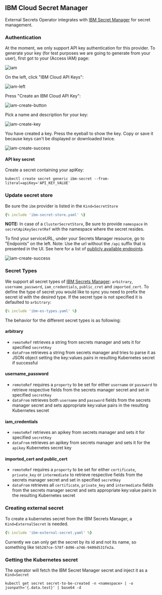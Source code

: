 ## IBM Cloud Secret Manager

External Secrets Operator integrates with [IBM Secret Manager](https://www.ibm.com/cloud/secrets-manager) for secret management.

### Authentication

At the moment, we only support API key authentication for this provider. To generate your key (for test purposes we are going to generate from your user), first got to your (Access IAM) page:

![iam](./pictures/screenshot_api_keys_iam.png)

On the left, click "IBM Cloud API Keys":

![iam-left](./pictures/screenshot_api_keys_iam_left.png)

Press "Create an IBM Cloud API Key":

![iam-create-button](./pictures/screenshot_api_keys_create_button.png)

Pick a name and description for your key:

![iam-create-key](./pictures/screenshot_api_keys_create.png)

You have created a key. Press the eyeball to show the key. Copy or save it because keys can't be displayed or downloaded twice.

![iam-create-success](./pictures/screenshot_api_keys_create_successful.png)



#### API key secret

Create a secret containing your apiKey:

```shell
kubectl create secret generic ibm-secret --from-literal=apiKey='API_KEY_VALUE'
```

### Update secret store
Be sure the `ibm` provider is listed in the `Kind=SecretStore`

```yaml
{% include 'ibm-secret-store.yaml' %}
```
**NOTE:** In case of a `ClusterSecretStore`, Be sure to provide `namespace` in `secretApiKeySecretRef` with the namespace where the secret resides.

To find your serviceURL, under your Secrets Manager resource, go to "Endpoints" on the left.
Note: Use the url without the `/api` suffix that is presented in the UI.
See here for a list of [publicly available endpoints](https://cloud.ibm.com/apidocs/secrets-manager#getting-started-endpoints).

![iam-create-success](./pictures/screenshot_service_url.png)

### Secret Types
We support all secret types of [IBM Secrets Manager](https://cloud.ibm.com/apidocs/secrets-manager): `arbitrary`, `username_password`, `iam_credentials`, `public_cret` and `imported_cert`. To define the type of secret you would like to sync you need to prefix the secret id with the desired type. If the secret type is not specified it is defaulted to `arbitrary`:

```yaml
{% include 'ibm-es-types.yaml' %}

```

The behavior for the different secret types is as following:

#### arbitrary

* `remoteRef` retrieves a string from secrets manager and sets it for specified `secretKey`
* `dataFrom` retrieves a string from secrets manager and tries to parse it as JSON object setting the key:values pairs in resulting Kubernetes secret if successful

#### username_password
* `remoteRef` requires a `property` to be set for either `username` or `password` to retrieve respective fields from the secrets manager secret and set in specified `secretKey`
* `dataFrom` retrieves both `username` and `password` fields from the secrets manager secret and sets appropriate key:value pairs in the resulting Kubernetes secret

#### iam_credentials
* `remoteRef` retrieves an apikey from secrets manager and sets it for specified `secretKey`
* `dataFrom` retrieves an apikey from secrets manager and sets it for the `apikey` Kubernetes secret key

#### imported_cert and public_cert
* `remoteRef` requires a `property` to be set for either `certificate`, `private_key` or `intermediate` to retrieve respective fields from the secrets manager secret and set in specified `secretKey`
* `dataFrom` retrieves all `certificate`, `private_key` and `intermediate` fields from the secrets manager secret and sets appropriate key:value pairs in the resulting Kubernetes secret


### Creating external secret

To create a kubernetes secret from the IBM Secrets Manager, a `Kind=ExternalSecret` is needed.

```yaml
{% include 'ibm-external-secret.yaml' %}
```

Currently we can only get the secret by its id and not its name, so something like `565287ce-578f-8d96-a746-9409d531fe2a`.

### Getting the Kubernetes secret
The operator will fetch the IBM Secret Manager secret and inject it as a `Kind=Secret`
```
kubectl get secret secret-to-be-created -n <namespace> | -o jsonpath='{.data.test}' | base64 -d
```
